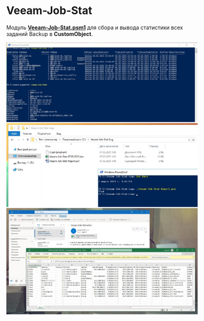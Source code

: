 # Veeam-Job-Stat
Модуль **[Veeam-Job-Stat.psm1](https://github.com/Lifailon/Veeam-Job-Stat/blob/rsa/Veeam-Job-Stat/Veeam-Job-Stat.psm1)** для сбора и вывода статистики всех заданий Backup в **CustomObject**.

![Image alt](https://github.com/Lifailon/Veeam-Job-Stat/blob/rsa/Screen/Module.jpg)
![Image alt](https://github.com/Lifailon/Veeam-Job-Stat/blob/rsa/Screen/Report-Script.jpg)
![Image alt](https://github.com/Lifailon/Veeam-Job-Stat/blob/rsa/Screen/Report-Message.jpg)
